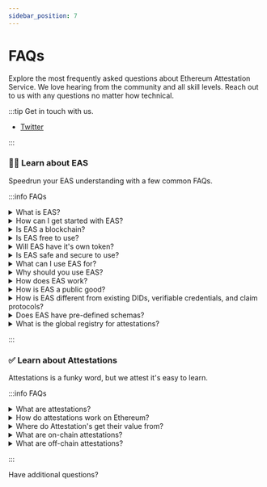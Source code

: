 ```yaml
---
sidebar_position: 7
---
```


# FAQs
Explore the most frequently asked questions about Ethereum Attestation Service. We love hearing from the community and all skill levels. Reach out to us with any questions no matter how technical. 

:::tip Get in touch with us.
- [Twitter](https://twitter.com/eas_eth)

:::

### 🧑‍💻 Learn about EAS
Speedrun your EAS understanding with a few common FAQs.

:::info  FAQs
<details>
<summary> What is EAS?</summary>
Ethereum Attestation Service (EAS) is a decentralized, open-source platform for creating and verifying attestations on Ethereum. Attestations are digital records that can be used to prove the authenticity of information. EAS enables anyone to create custom attestation schemas, which define the structure and rules for creating attestations and make attestations with them.

</details>

<details>
<summary>How can I get started with EAS?</summary>
To get started with EAS, you will need an Ethereum wallet and some Ether (ETH) to pay for gas fees. You can then visit the EAS website or SDK and follow the instructions for creating an attestation schema and making an attestation. You can also find more information and documentation on the EAS website, including tutorials and examples of how to use the protocol. 
</details>

<details>
<summary>Is EAS a blockchain?</summary>
No, EAS is not a blockchain. It is a decentralized platform that uses Ethereum to store and verify attestations. Ethereum is a blockchain that enables the creation of smart contracts and decentralized applications and EAS uses it.
</details>

<details>
<summary>Is EAS free to use?</summary>
EAS is a decentralized, open-source platform that is free to use for anyone in the Ethereum community. However, using EAS does require paying gas fees to interact with the Ethereum blockchain, which can vary based on network demand and other factors.
</details>

<details>
<summary>Will EAS have it's own token?</summary>
No. EAS has no plans to release it's own token. Our token is ETH. To use EAS you need ETH.
</details>

<details>
<summary>Is EAS safe and secure to use?</summary>
EAS is built on the Ethereum blockchain, which is a secure and decentralized platform. All attestations created using EAS can be stored on the Ethereum blockchain and are secured using cryptography and smart contracts. This makes it difficult for anyone to alter or forge attestations, ensuring the integrity and authenticity of the information they contain.
</details>


<details>
<summary>What can I use EAS for?</summary>
EAS includes a built-in attestation service and a registry of attestation schemas, enabling anyone to create and use attestations for a wide range of applications. Whether you need to prove your identity, credentials, or other information, EAS allows you to do so in a flexible and trustless manner.

- **Create and register attestation schemas**: If you have a specific use case that requires attestations, you can create and register an attestation schema on EAS. This will enable you and others to use that schema to make attestations about your use case.
- **Make attestations**: If you have an attested claim that you want to make, you can use EAS to create and store that attestation on the Ethereum blockchain. This will enable you to securely and transparently prove the authenticity of your claim, and will also provide a tamper-proof and immutable record of that claim.
- **Verify attestations**: If you have received an attestation and want to verify its authenticity, you can use EAS to verify that attestation. This will enable you to ensure that the attestation is genuine, and will also allow you to access any additional information or data that may be included in the attestation.
- **Build applications**: If you are a developer, you can use EAS to build applications and solutions that make use of attestations. This will enable you to create powerful and innovative applications that leverage the security and transparency of the Ethereum blockchain, and that can be tailored to fit the needs of your users and customers.

</details>

<details>
<summary>Why should you use EAS?</summary>
There are many reasons to use EAS, depending on your needs and goals. Here are a few key benefits of using EAS:

- **Decentralized**: EAS is a decentralized platform, meaning that it is not owned or controlled by any one person or organization. This means that EAS is not subject to the risks and vulnerabilities of centralized systems, and that it is supported by the global Ethereum community.

- **Open-source**: EAS is an open-source platform, meaning that the source code is freely available and can be reviewed and improved by anyone. This means that EAS is transparent and accountable, and that it benefits from the contributions and insights of a global community of developers and users.

- **Interoperable**: EAS is interoperable with other decentralized protocols and solutions, meaning that it can work seamlessly with other protocols and solutions to create more powerful and flexible solutions. This means that EAS can be used as a foundation for building more complex and specialized applications and solutions.

- **Composable**: EAS is composable, meaning that attestations can be added and combined like lego blocks to create more complex and specialized solutions. This means that EAS allows for the creation of new and innovative solutions that can be tailored to fit the needs of different users and communities.

</details>


<details>
<summary>How does EAS work?</summary>
EAS is runs on the Ethereum blockchain. It is built on two simple smart contracts: one for registering attestation schemas, and another for creating and verifying attestations.

To use EAS, you will need to have an Ethereum wallet and some ETH to pay for gas fees. You can then create and register attestation schemas, create attestations, and verify attestations using the EAS platform.

To create and register an attestation schema, you will need to provide a schema that defines the data that the attestation will include. Once the schema is registered, it can be used to create and verify attestations.

To create an attestation, you will need to provide the data that the attestation will include, as well as the schema that the attestation will follow. The attestation will be cryptographically signed and added to the Ethereum blockchain, where it can be securely stored and verified. Attestations can also be stored off-chain.

To verify an attestation, you can use the EAS platform to retrieve the attestation from the Ethereum blockchain and verify its authenticity and integrity. This can be done by checking the cryptographic signature and verifying that the attestation follows the rules and constraints defined in the schema.

</details>

<details>
<summary>How is EAS a public good?</summary>
EAS is not owned by a centralized business or team. It is an open-source project built on Ethereum for the Ethereum community to help the Ethereum ecosystem grow. Anyone can use it for their own use cases and contribute to the growth and adoption of EAS.
</details>


 <details>
 <summary>How is EAS different from existing DIDs, verifiable credentials, and claim protocols?</summary>
EAS is permissionless and composable, and does not pressupose anything. 
Existing DIDs, verifiable credentials, and claim protocols are attestations built for specific use cases and communities. EAS serves as the base registry for these attestation providers to help make the ecosystem more composable and interoperable.

- EAS does not define which schemas are best for a specific use case.
- EAS is completely open-source and not controlled by centralized teams.
- EAS is a base layer that can be used to build and integrate DIDs, credentials, claims, proofs, and more.
- EAS is an agreed upon format and standard for attesting about anything.
- EAS is tokenless.

</details>


<details>
<summary>Does EAS have pre-defined schemas?</summary>
No. EAS does not pressupose any schema for the use case. This allows more freedom from the community to create the RIGHT schemas for the RIGHT users overtime.

</details>

<details>
<summary>What is the global registry for attestations?</summary>
The global registry for attestations is a decentralized database where anyone can register and share unique attestation schemas. This registry enables interoperability and composability between different attestation protocols and solutions, allowing the attestation layer to grow and evolve over time.
</details>

:::


### ✅ Learn about Attestations
Attestations is a funky word, but we attest it's easy to learn.

:::info FAQs

<details><summary>What are attestations?</summary>

Attestations are digital records that verify the authenticity of information. They can be used in a wide range of applications, such as verifying a person's identity or credentials.

For example, if you need to prove that you have a certain degree or certification, you can use an attestation to provide evidence of this. This can be useful in a variety of situations, such as applying for a job or trying to access certain services.

Attestations are useful because they provide a way to verify the authenticity of information in a trustless manner. This means that you don't need to rely on a centralized authority to verify the information, which can be useful in situations where it's difficult or impossible to do so.

Tip! Remember that the value of an attestation comes from the person making the attestation or verifing it. An attestation for your credit score that comes from your friend is not going to hold much weight. However, an attestation from a credit bureau will. 

</details>

<details><summary>How do attestations work on Ethereum?</summary>

Attestations on Ethereum are created and verified using smart contracts. These contracts define the rules for creating and verifying attestations, such as the data that must be included and the conditions that must be met for an attestation to be valid.

To create an attestation on Ethereum, users must first create a schema that defines the structure and rules for the attestation. Once the schema is created, users can then create an attestation by providing the required data and signing the attestation with their Ethereum wallet.

To verify an attestation, users can check the attestation against the schema and verify that the attestation data is valid and has been signed by a trusted source.

</details>

<details><summary>Where do Attestation's get their value from?</summary>

One potential limitation to using attestations is that they rely on the integrity and trustworthiness of the Attestor, who is responsible for creating and signing the attestation. If an Attestor is not trustworthy, their attestations may not be reliable.

Additionally, the value of an attestation depends on the context in which it is used. For example, an attestation that is reliable in one context may not be as reliable in another context. It is important to carefully consider the specific use case and the reliability of the Attestor when using attestations.

</details>



<details><summary>What are on-chain attestations?</summary>

An on-chain attestation is an attestation that is published on the blockchain for the world to see. Because of this it’s timestamp can be guaranteed and any smart contract on the blockchain can easily reference and verify the attestation. Use cases: Oracles, reputation, KYC validation for DeFi with securities, supply chain, etc.

Almost anything that can be done on-chain can be done off-chain, but you cant retain privacy well onchain.

</details>

<details><summary>What are off-chain attestations?</summary>

An off-chain attestation is an attestation that is not stored in the blockchain. An off-chain attestation can be public or private. Off-chain attestations carry the entire attestation data and digital signature required to verify and validate the authenticity of itself. Off-chain uses: Ticketing, Drivers license, Passport, Vote, Tweets (messages)

</details>

:::


Have additional questions?
